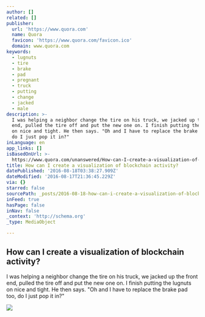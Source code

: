 ```yaml
---
author: []
related: []
publisher:
  url: 'https://www.quora.com'
  name: Quora
  favicon: 'https://www.quora.com/favicon.ico'
  domain: www.quora.com
keywords:
  - lugnuts
  - tire
  - brake
  - pad
  - pregnant
  - truck
  - putting
  - change
  - jacked
  - male
description: >-
  I was helping a neighbor change the tire on his truck, we jacked up the front
  end, pulled the tire off and put the new one on. I finish putting the lugnuts
  on nice and tight. He then says. "Oh and I have to replace the brake pad too,
  do I just pop it in?"
inLanguage: en
app_links: []
isBasedOnUrl: >-
  https://www.quora.com/unanswered/How-can-I-create-a-visualization-of-blockchain-activity
title: How can I create a visualization of blockchain activity?
datePublished: '2016-08-18T03:38:27.909Z'
dateModified: '2016-08-17T21:36:45.229Z'
via: {}
starred: false
sourcePath: _posts/2016-08-18-how-can-i-create-a-visualization-of-blockchain-activity.md
inFeed: true
hasPage: false
inNav: false
_context: 'http://schema.org'
_type: MediaObject

---
```

<article style=""><h1>How can I create a visualization of blockchain activity?</h1><p>I was helping a neighbor change the tire on his truck, we jacked up the front end, pulled the tire off and put the new one on. I finish putting the lugnuts on nice and tight. He then says. "Oh and I have to replace the brake pad too, do I just pop it in?"</p><img src="https://qph.ec.quoracdn.net/main-thumb-t-2169-200-Ma3gYtS9xEjN8ud4XC0KR7IL6Kv5432F.jpeg" /></article>